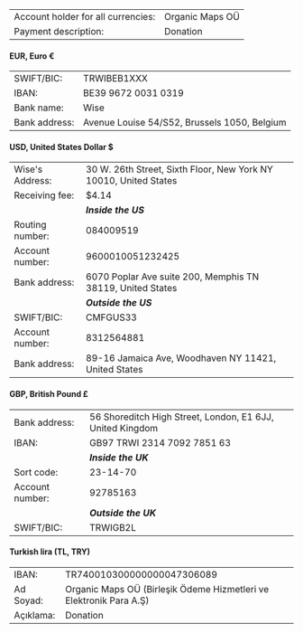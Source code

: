 |   |   |
|---|---|
Account holder for all currencies: | Organic Maps OÜ
Payment description:               | Donation

#### EUR, Euro €

|   |   |
|---|---|
SWIFT/BIC:      | TRWIBEB1XXX
IBAN:           | BE39 9672 0031 0319
Bank name:      | Wise
Bank address:   | Avenue Louise 54/S52, Brussels 1050, Belgium

#### USD, United States Dollar $

|   |   |
|---|---|
Wise's Address: | 30 W. 26th Street, Sixth Floor, New York NY 10010, United States
Receiving fee:  | $4.14
|               | ***Inside the US***
Routing number: | 084009519
Account number: | 9600010051232425
Bank address:   | 6070 Poplar Ave suite 200, Memphis TN 38119, United States
|               | ***Outside the US***
SWIFT/BIC:      | CMFGUS33
Account number: | 8312564881
Bank address:   | 89-16 Jamaica Ave, Woodhaven NY 11421, United States

#### GBP, British Pound £

|   |   |
|---|---|
Bank address:   | 56 Shoreditch High Street, London, E1 6JJ, United Kingdom
IBAN:           | GB97 TRWI 2314 7092 7851 63
|               | ***Inside the UK***
Sort code:      | 23-14-70
Account number: | 92785163
|               | ***Outside the UK***
SWIFT/BIC:      | TRWIGB2L

#### Turkish lira (TL, TRY)

|   |   |
|---|---|
IBAN:     | TR740010300000000047306089
Ad Soyad: | Organic Maps OÜ (Birleşik Ödeme Hizmetleri ve Elektronik Para A.Ş)
Açıklama: | Donation
